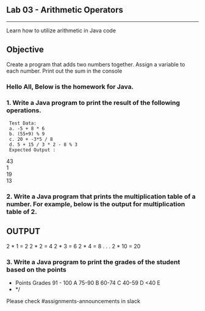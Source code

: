 ## Lab 03 - Arithmetic Operators
___

Learn how to utilize arithmetic in Java code

## Objective
Create a program that adds two numbers together. Assign a variable to each number. Print out the sum in the console

### Hello All, Below is the homework for Java.
###  1.  Write a Java program to print the result of the following operations.
     Test Data:
     a. -5 + 8 * 6
     b. (55+9) % 9
     c. 20 + -3*5 / 8
     d. 5 + 15 / 3 * 2 - 8 % 3
     Expected Output :
43   
1   
19   
13
### 2. Write a Java program that prints the multiplication table of a number. For example, below is the output for multiplication table of 2.
OUTPUT
----------
2 * 1 = 2
2 * 2 = 4
2 * 3 = 6
2 * 4 = 8
      .
      .
      .
2 * 10 = 20

### 3. Write a Java program to print the grades of the student based on the points
*
    Points      Grades
    91 - 100    A
    75-90       B
    60-74       C
    40-59       D
    <40         E
* */

Please check #assignments-announcements in slack